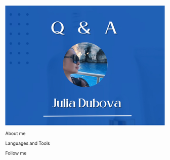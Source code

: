 ![Header](https://github.com/JuliJuly19/JuliJuly19/blob/main/assets/%D0%B8%D0%B7%D0%BE%D0%B1%D1%80%D0%B0%D0%B6%D0%B5%D0%BD%D0%B8%D0%B5_viber_2025-07-22_12-54-56-622.jpg)

About me

Languages and Tools

Follow me
